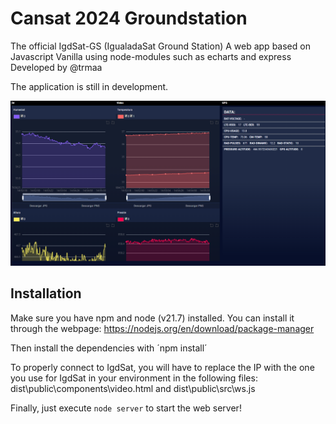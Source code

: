 # Cansat 2024 Groundstation

The official IgdSat-GS (IgualadaSat Ground Station)
A web app based on Javascript Vanilla using node-modules such as echarts and express
Developed by @trmaa

The application is still in development.

![screenshot](./readme/image.png "sample image")

## Installation

Make sure you have npm and node (v21.7) installed. 
You can install it through the webpage: https://nodejs.org/en/download/package-manager

Then install the dependencies with ´npm install´

To properly connect to IgdSat, you will have to replace the IP with the one you use for IgdSat in your environment in the following files: dist\public\components\video.html and dist\public\src\ws.js

Finally, just execute `node server` to start the web server!


